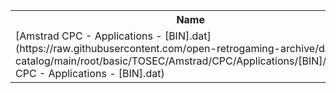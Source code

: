 <table>
<tr><th>Name</th><th>Size</th></tr>
<tr><td>[Amstrad CPC - Applications - [BIN].dat](https://raw.githubusercontent.com/open-retrogaming-archive/dat-catalog/main/root/basic/TOSEC/Amstrad/CPC/Applications/[BIN]/Amstrad CPC - Applications - [BIN].dat)</td><td>18569</td></tr>
</table>

